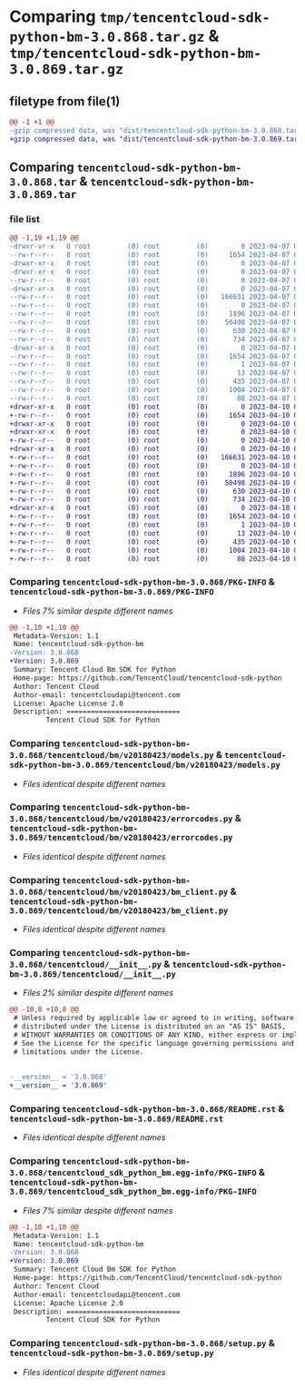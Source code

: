 # Comparing `tmp/tencentcloud-sdk-python-bm-3.0.868.tar.gz` & `tmp/tencentcloud-sdk-python-bm-3.0.869.tar.gz`

## filetype from file(1)

```diff
@@ -1 +1 @@
-gzip compressed data, was "dist/tencentcloud-sdk-python-bm-3.0.868.tar", last modified: Fri Apr  7 00:19:39 2023, max compression
+gzip compressed data, was "dist/tencentcloud-sdk-python-bm-3.0.869.tar", last modified: Mon Apr 10 02:55:32 2023, max compression
```

## Comparing `tencentcloud-sdk-python-bm-3.0.868.tar` & `tencentcloud-sdk-python-bm-3.0.869.tar`

### file list

```diff
@@ -1,19 +1,19 @@
-drwxr-xr-x   0 root         (0) root         (0)        0 2023-04-07 00:19:39.000000 tencentcloud-sdk-python-bm-3.0.868/
--rw-r--r--   0 root         (0) root         (0)     1654 2023-04-07 00:19:39.000000 tencentcloud-sdk-python-bm-3.0.868/PKG-INFO
-drwxr-xr-x   0 root         (0) root         (0)        0 2023-04-07 00:19:39.000000 tencentcloud-sdk-python-bm-3.0.868/tencentcloud/
-drwxr-xr-x   0 root         (0) root         (0)        0 2023-04-07 00:19:39.000000 tencentcloud-sdk-python-bm-3.0.868/tencentcloud/bm/
--rw-r--r--   0 root         (0) root         (0)        0 2023-04-07 00:19:39.000000 tencentcloud-sdk-python-bm-3.0.868/tencentcloud/bm/__init__.py
-drwxr-xr-x   0 root         (0) root         (0)        0 2023-04-07 00:19:39.000000 tencentcloud-sdk-python-bm-3.0.868/tencentcloud/bm/v20180423/
--rw-r--r--   0 root         (0) root         (0)   166631 2023-04-07 00:19:39.000000 tencentcloud-sdk-python-bm-3.0.868/tencentcloud/bm/v20180423/models.py
--rw-r--r--   0 root         (0) root         (0)        0 2023-04-07 00:19:39.000000 tencentcloud-sdk-python-bm-3.0.868/tencentcloud/bm/v20180423/__init__.py
--rw-r--r--   0 root         (0) root         (0)     1896 2023-04-07 00:19:39.000000 tencentcloud-sdk-python-bm-3.0.868/tencentcloud/bm/v20180423/errorcodes.py
--rw-r--r--   0 root         (0) root         (0)    50498 2023-04-07 00:19:39.000000 tencentcloud-sdk-python-bm-3.0.868/tencentcloud/bm/v20180423/bm_client.py
--rw-r--r--   0 root         (0) root         (0)      630 2023-04-07 00:19:39.000000 tencentcloud-sdk-python-bm-3.0.868/tencentcloud/__init__.py
--rw-r--r--   0 root         (0) root         (0)      734 2023-04-07 00:19:39.000000 tencentcloud-sdk-python-bm-3.0.868/README.rst
-drwxr-xr-x   0 root         (0) root         (0)        0 2023-04-07 00:19:39.000000 tencentcloud-sdk-python-bm-3.0.868/tencentcloud_sdk_python_bm.egg-info/
--rw-r--r--   0 root         (0) root         (0)     1654 2023-04-07 00:19:39.000000 tencentcloud-sdk-python-bm-3.0.868/tencentcloud_sdk_python_bm.egg-info/PKG-INFO
--rw-r--r--   0 root         (0) root         (0)        1 2023-04-07 00:19:39.000000 tencentcloud-sdk-python-bm-3.0.868/tencentcloud_sdk_python_bm.egg-info/dependency_links.txt
--rw-r--r--   0 root         (0) root         (0)       13 2023-04-07 00:19:39.000000 tencentcloud-sdk-python-bm-3.0.868/tencentcloud_sdk_python_bm.egg-info/top_level.txt
--rw-r--r--   0 root         (0) root         (0)      435 2023-04-07 00:19:39.000000 tencentcloud-sdk-python-bm-3.0.868/tencentcloud_sdk_python_bm.egg-info/SOURCES.txt
--rw-r--r--   0 root         (0) root         (0)     1004 2023-04-07 00:19:39.000000 tencentcloud-sdk-python-bm-3.0.868/setup.py
--rw-r--r--   0 root         (0) root         (0)       88 2023-04-07 00:19:39.000000 tencentcloud-sdk-python-bm-3.0.868/setup.cfg
+drwxr-xr-x   0 root         (0) root         (0)        0 2023-04-10 02:55:32.000000 tencentcloud-sdk-python-bm-3.0.869/
+-rw-r--r--   0 root         (0) root         (0)     1654 2023-04-10 02:55:32.000000 tencentcloud-sdk-python-bm-3.0.869/PKG-INFO
+drwxr-xr-x   0 root         (0) root         (0)        0 2023-04-10 02:55:32.000000 tencentcloud-sdk-python-bm-3.0.869/tencentcloud/
+drwxr-xr-x   0 root         (0) root         (0)        0 2023-04-10 02:55:32.000000 tencentcloud-sdk-python-bm-3.0.869/tencentcloud/bm/
+-rw-r--r--   0 root         (0) root         (0)        0 2023-04-10 02:55:31.000000 tencentcloud-sdk-python-bm-3.0.869/tencentcloud/bm/__init__.py
+drwxr-xr-x   0 root         (0) root         (0)        0 2023-04-10 02:55:32.000000 tencentcloud-sdk-python-bm-3.0.869/tencentcloud/bm/v20180423/
+-rw-r--r--   0 root         (0) root         (0)   166631 2023-04-10 02:55:31.000000 tencentcloud-sdk-python-bm-3.0.869/tencentcloud/bm/v20180423/models.py
+-rw-r--r--   0 root         (0) root         (0)        0 2023-04-10 02:55:31.000000 tencentcloud-sdk-python-bm-3.0.869/tencentcloud/bm/v20180423/__init__.py
+-rw-r--r--   0 root         (0) root         (0)     1896 2023-04-10 02:55:31.000000 tencentcloud-sdk-python-bm-3.0.869/tencentcloud/bm/v20180423/errorcodes.py
+-rw-r--r--   0 root         (0) root         (0)    50498 2023-04-10 02:55:31.000000 tencentcloud-sdk-python-bm-3.0.869/tencentcloud/bm/v20180423/bm_client.py
+-rw-r--r--   0 root         (0) root         (0)      630 2023-04-10 02:55:31.000000 tencentcloud-sdk-python-bm-3.0.869/tencentcloud/__init__.py
+-rw-r--r--   0 root         (0) root         (0)      734 2023-04-10 02:55:31.000000 tencentcloud-sdk-python-bm-3.0.869/README.rst
+drwxr-xr-x   0 root         (0) root         (0)        0 2023-04-10 02:55:32.000000 tencentcloud-sdk-python-bm-3.0.869/tencentcloud_sdk_python_bm.egg-info/
+-rw-r--r--   0 root         (0) root         (0)     1654 2023-04-10 02:55:32.000000 tencentcloud-sdk-python-bm-3.0.869/tencentcloud_sdk_python_bm.egg-info/PKG-INFO
+-rw-r--r--   0 root         (0) root         (0)        1 2023-04-10 02:55:32.000000 tencentcloud-sdk-python-bm-3.0.869/tencentcloud_sdk_python_bm.egg-info/dependency_links.txt
+-rw-r--r--   0 root         (0) root         (0)       13 2023-04-10 02:55:32.000000 tencentcloud-sdk-python-bm-3.0.869/tencentcloud_sdk_python_bm.egg-info/top_level.txt
+-rw-r--r--   0 root         (0) root         (0)      435 2023-04-10 02:55:32.000000 tencentcloud-sdk-python-bm-3.0.869/tencentcloud_sdk_python_bm.egg-info/SOURCES.txt
+-rw-r--r--   0 root         (0) root         (0)     1004 2023-04-10 02:55:31.000000 tencentcloud-sdk-python-bm-3.0.869/setup.py
+-rw-r--r--   0 root         (0) root         (0)       88 2023-04-10 02:55:32.000000 tencentcloud-sdk-python-bm-3.0.869/setup.cfg
```

### Comparing `tencentcloud-sdk-python-bm-3.0.868/PKG-INFO` & `tencentcloud-sdk-python-bm-3.0.869/PKG-INFO`

 * *Files 7% similar despite different names*

```diff
@@ -1,10 +1,10 @@
 Metadata-Version: 1.1
 Name: tencentcloud-sdk-python-bm
-Version: 3.0.868
+Version: 3.0.869
 Summary: Tencent Cloud Bm SDK for Python
 Home-page: https://github.com/TencentCloud/tencentcloud-sdk-python
 Author: Tencent Cloud
 Author-email: tencentcloudapi@tencent.com
 License: Apache License 2.0
 Description: ============================
         Tencent Cloud SDK for Python
```

### Comparing `tencentcloud-sdk-python-bm-3.0.868/tencentcloud/bm/v20180423/models.py` & `tencentcloud-sdk-python-bm-3.0.869/tencentcloud/bm/v20180423/models.py`

 * *Files identical despite different names*

### Comparing `tencentcloud-sdk-python-bm-3.0.868/tencentcloud/bm/v20180423/errorcodes.py` & `tencentcloud-sdk-python-bm-3.0.869/tencentcloud/bm/v20180423/errorcodes.py`

 * *Files identical despite different names*

### Comparing `tencentcloud-sdk-python-bm-3.0.868/tencentcloud/bm/v20180423/bm_client.py` & `tencentcloud-sdk-python-bm-3.0.869/tencentcloud/bm/v20180423/bm_client.py`

 * *Files identical despite different names*

### Comparing `tencentcloud-sdk-python-bm-3.0.868/tencentcloud/__init__.py` & `tencentcloud-sdk-python-bm-3.0.869/tencentcloud/__init__.py`

 * *Files 2% similar despite different names*

```diff
@@ -10,8 +10,8 @@
 # Unless required by applicable law or agreed to in writing, software
 # distributed under the License is distributed on an "AS IS" BASIS,
 # WITHOUT WARRANTIES OR CONDITIONS OF ANY KIND, either express or implied.
 # See the License for the specific language governing permissions and
 # limitations under the License.
 
 
-__version__ = '3.0.868'
+__version__ = '3.0.869'
```

### Comparing `tencentcloud-sdk-python-bm-3.0.868/README.rst` & `tencentcloud-sdk-python-bm-3.0.869/README.rst`

 * *Files identical despite different names*

### Comparing `tencentcloud-sdk-python-bm-3.0.868/tencentcloud_sdk_python_bm.egg-info/PKG-INFO` & `tencentcloud-sdk-python-bm-3.0.869/tencentcloud_sdk_python_bm.egg-info/PKG-INFO`

 * *Files 7% similar despite different names*

```diff
@@ -1,10 +1,10 @@
 Metadata-Version: 1.1
 Name: tencentcloud-sdk-python-bm
-Version: 3.0.868
+Version: 3.0.869
 Summary: Tencent Cloud Bm SDK for Python
 Home-page: https://github.com/TencentCloud/tencentcloud-sdk-python
 Author: Tencent Cloud
 Author-email: tencentcloudapi@tencent.com
 License: Apache License 2.0
 Description: ============================
         Tencent Cloud SDK for Python
```

### Comparing `tencentcloud-sdk-python-bm-3.0.868/setup.py` & `tencentcloud-sdk-python-bm-3.0.869/setup.py`

 * *Files identical despite different names*

